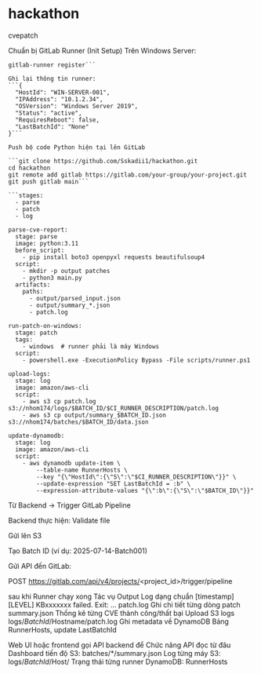# hackathon
cvepatch

Chuẩn bị GitLab Runner (Init Setup)
Trên Windows Server:
```gitlab-runner install
gitlab-runner register```

Ghi lại thông tin runner:
```{
  "HostId": "WIN-SERVER-001",
  "IPAddress": "10.1.2.34",
  "OSVersion": "Windows Server 2019",
  "Status": "active",
  "RequiresReboot": false,
  "LastBatchId": "None"
}```

Push bộ code Python hiện tại lên GitLab

```git clone https://github.com/Sskadii1/hackathon.git
cd hackathon
git remote add gitlab https://gitlab.com/your-group/your-project.git
git push gitlab main```

```stages:
  - parse
  - patch
  - log

parse-cve-report:
  stage: parse
  image: python:3.11
  before_script:
    - pip install boto3 openpyxl requests beautifulsoup4
  script:
    - mkdir -p output patches
    - python3 main.py
  artifacts:
    paths:
      - output/parsed_input.json
      - output/summary_*.json
      - patch.log

run-patch-on-windows:
  stage: patch
  tags:
    - windows  # runner phải là máy Windows
  script:
    - powershell.exe -ExecutionPolicy Bypass -File scripts/runner.ps1

upload-logs:
  stage: log
  image: amazon/aws-cli
  script:
    - aws s3 cp patch.log s3://nhom174/logs/$BATCH_ID/$CI_RUNNER_DESCRIPTION/patch.log
    - aws s3 cp output/summary_$BATCH_ID.json s3://nhom174/batches/$BATCH_ID/data.json

update-dynamodb:
  stage: log
  image: amazon/aws-cli
  script:
    - aws dynamodb update-item \
        --table-name RunnerHosts \
        --key "{\"HostId\":{\"S\":\"$CI_RUNNER_DESCRIPTION\"}}" \
        --update-expression "SET LastBatchId = :b" \
        --expression-attribute-values "{\":b\":{\"S\":\"$BATCH_ID\"}}"
```

 Từ Backend → Trigger GitLab Pipeline

 Backend thực hiện:
Validate file

Gửi lên S3

Tạo Batch ID (ví dụ: 2025-07-14-Batch001)

Gửi API đến GitLab:

POST https://gitlab.com/api/v4/projects/<project_id>/trigger/pipeline

sau khi Runner chạy xong
Tác vụ	Output
Log dạng chuẩn	[timestamp] [LEVEL] KBxxxxxxx failed. Exit: ...
patch.log	Ghi chi tiết từng dòng patch
summary.json	Thống kê từng CVE thành công/thất bại
Upload S3 logs	logs/$BatchId/$Hostname/patch.log
Ghi metadata về DynamoDB	Bảng RunnerHosts, update LastBatchId

Web UI hoặc frontend gọi API backend để
Chức năng	API đọc từ đâu
Dashboard tiến độ	S3: batches/*/summary.json
Log từng máy	S3: logs/$BatchId/$Host/
Trạng thái từng runner	DynamoDB: RunnerHosts
